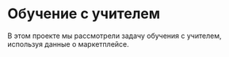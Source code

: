 # Обучение с учителем

В этом проекте мы рассмотрели задачу обучения с учителем, используя данные о маркетплейсе.